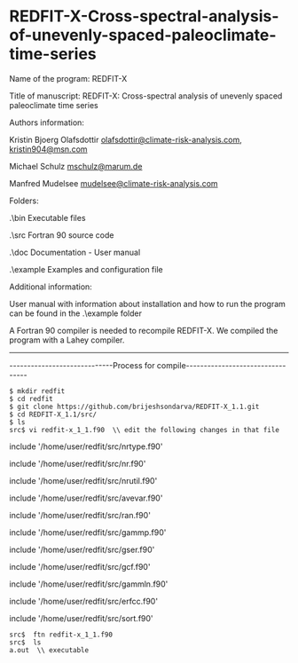 # REDFIT-X-Cross-spectral-analysis-of-unevenly-spaced-paleoclimate-time-series

Name of the program: REDFIT-X



Title of manuscript: REDFIT-X: Cross-spectral analysis of unevenly spaced paleoclimate time series



Authors information:

Kristin Bjoerg Olafsdottir	olafsdottir@climate-risk-analysis.com, kristin904@msn.com

Michael Schulz			mschulz@marum.de

Manfred Mudelsee		mudelsee@climate-risk-analysis.com



Folders:

.\bin		      Executable files

.\src		      Fortran 90 source code

.\doc		      Documentation - User manual

.\example 	  Examples and configuration file




Additional information:

User manual with information about installation and how to run the program can be found in the .\example folder

A Fortran 90 compiler is needed to recompile REDFIT-X. We compiled the program with a Lahey compiler.

---------------------------------------------------------------------------------------------------------
-----------------------------Process for compile---------------------------------
~~~~~~~~~~~~~~~~~~~~~~
$ mkdir redfit
$ cd redfit
$ git clone https://github.com/brijeshsondarva/REDFIT-X_1.1.git
$ cd REDFIT-X_1.1/src/
$ ls
src$ vi redfit-x_1_1.f90  \\ edit the following changes in that file
~~~~~~~~~~~~~~~~~~~~~~
include '/home/user/redfit/src/nrtype.f90'

include '/home/user/redfit/src/nr.f90'

include '/home/user/redfit/src/nrutil.f90'

include '/home/user/redfit/src/avevar.f90'

include '/home/user/redfit/src/ran.f90'

include '/home/user/redfit/src/gammp.f90'

include '/home/user/redfit/src/gser.f90'

include '/home/user/redfit/src/gcf.f90'

include '/home/user/redfit/src/gammln.f90'

include '/home/user/redfit/src/erfcc.f90'

include '/home/user/redfit/src/sort.f90'

~~~~~~~~~~~~~~~~~~~~~~
src$  ftn redfit-x_1_1.f90
src$  ls
a.out  \\ executable
~~~~~~~~~~~~~~~~~~~~~~
